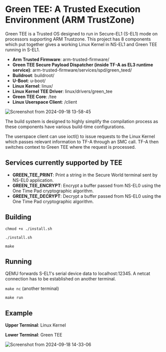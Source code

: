# Green TEE: A Trusted Execution Environment (ARM TrustZone)
Green TEE is a Trusted OS designed to run in Secure-EL1 (S-EL1) mode on processors supporting ARM Trustzone.
This project has 8 components which put together gives a working Linux Kernel in NS-EL1 and Green TEE running in S-EL1.
- **Arm Trusted Firmware**: arm-trusted-firmware/
- **Green TEE Secure Payload Dispatcher (inside TF-A as EL3 runtime service)**: arm-trusted-firmware/services/spd/green_teed/
- **Buildroot**: buildroot/
- **U-Boot**: u-boot/
- **Linux Kernel**: linux/
- **Linux Kernel TEE Driver**: linux/drivers/green_tee
- **Green TEE Core**: /tee
- **Linux Userspace Client**: /client
  
![Screenshot from 2024-09-18 13-58-45](https://github.com/user-attachments/assets/64f09804-2c8e-4f38-9950-860cd0d1f772)


The build system is designed to highly simplify the compilation process as these components have various build-time configurations.

The userspace client can use ioctl() to issue requests to the Linux Kernel which passes relevant information to TF-A through an SMC call. TF-A then switches context to Green TEE where the request is processed.

## Services currently supported by TEE
- **GREEN_TEE_PRINT**: Print a string in the Secure World terminal sent by NS-EL0 application.
- **GREEN_TEE_ENCRYPT**: Encrypt a buffer passed from NS-EL0 using the One Time Pad cryptographic algorithm.
- **GREEN_TEE_DECRYPT**: Decrypt a buffer passed from NS-EL0 using the One Time Pad cryptographic algorithm.

## Building
`chmod +x ./install.sh`

`./install.sh`

`make`

## Running
QEMU forwards S-EL1's serial device data to localhost:12345. A netcat connection has to be established on another terminal.

`make nc` (another terminal)

`make run`

## Example
**Upper Terminal**: Linux Kernel

**Lower Terminal**: Green TEE

![Screenshot from 2024-09-18 14-33-06](https://github.com/user-attachments/assets/260bee90-d869-4056-974d-784ec9561cf3)


	
